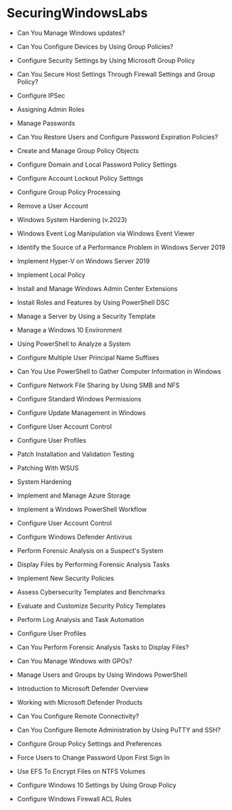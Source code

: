 # SecuringWindowsLabs

* Can You Manage Windows updates?

* Can You Configure Devices by Using Group Policies?

* Configure Security Settings by Using Microsoft Group Policy

* Can You Secure Host Settings Through Firewall Settings and Group Policy?

* Configure IPSec

* Assigning Admin Roles

* Manage Passwords

* Can You Restore Users and Configure Password Expiration Policies?

* Create and Manage Group Policy Objects

* Configure Domain and Local Password Policy Settings

* Configure Account Lockout Policy Settings

* Configure Group Policy Processing

* Remove a User Account

* Windows System Hardening (v.2023)

* Windows Event Log Manipulation via Windows Event Viewer

* Identify the Source of a Performance Problem in Windows Server 2019

* Implement Hyper-V on Windows Server 2019

* Implement Local Policy

* Install and Manage Windows Admin Center Extensions

* Install Roles and Features by Using PowerShell DSC

* Manage a Server by Using a Security Template

* Manage a Windows 10 Environment

* Using PowerShell to Analyze a System

* Configure Multiple User Principal Name Suffixes

* Can You Use PowerShell to Gather Computer Information in Windows

* Configure Network File Sharing by Using SMB and NFS

* Configure Standard Windows Permissions

* Configure Update Management in Windows

* Configure User Account Control

* Configure User Profiles

* Patch Installation and Validation Testing

* Patching With WSUS

* System Hardening

* Implement and Manage Azure Storage

* Implement a Windows PowerShell Workflow

* Configure User Account Control

* Configure Windows Defender Antivirus

* Perform Forensic Analysis on a Suspect's System

* Display Files by Performing Forensic Analysis Tasks

* Implement New Security Policies

* Assess Cybersecurity Templates and Benchmarks

* Evaluate and Customize Security Policy Templates

* Perform Log Analysis and Task Automation

* Configure User Profiles

* Can You Perform Forensic Analysis Tasks to Display Files?

* Can You Manage Windows with GPOs?

* Manage Users and Groups by Using Windows PowerShell

* Introduction to Microsoft Defender Overview

* Working with Microsoft Defender Products

* Can You Configure Remote Connectivity?

* Can You Configure Remote Administration by Using PuTTY and SSH?

* Configure Group Policy Settings and Preferences

* Force Users to Change Password Upon First Sign In

* Use EFS To Encrypt Files on NTFS Volumes

* Configure Windows 10 Settings by Using Group Policy

* Configure Windows Firewall ACL Rules
